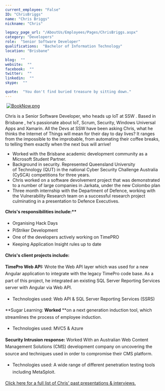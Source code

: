 ```yaml
---
current_employee: "False"
ID: "ChrisBriggs"
name: "Chris Briggs"
nickname: "Chris"

legacy_page_url: "/AboutUs/Employees/Pages/ChrisBriggs.aspx"
category: "Developers"
role:  "Senior Software Developer"
qualifications:  "Bachelor of Information Technology"
location: "Brisbane"

blog:  ""
website:  ""
facebook:  ""
twitter:  ""
linkedin:  ""
skype:  ""

quote:  "You don't find buried treasure by sitting down."
---
```


​​ [![BookNow.png](/AboutUs/Employees/PublishingImages/BookNow.png)](http://veethere.com/With/ChrisBriggs)​​​​​<span style="line-height:18px;">​​</span>

​​​​​​​Chris is a Senior Software Developer, <span style="line-height:20.8px;">who heads up IoT at SSW</span><span style="line-height:20.8px;"> </span> . B<span style="line-height:20.8px;">ased in Brisbane</span> , he's passionate about IoT, Scrum, Security, Windows Universal Apps and Xamarin. All the Devs at SSW have been asking Chris, what he thinks the Internet of Things will mean for their day to day lives? It ranges from the impossible to the improbable, from automating their coffee breaks, to telling them exactly when the next bus will arrive!

*   Worked with the Brisbane academic development community as a Microsoft Student Partner.
*   Background in security. Represented Queensland University of Technology (QUT) in the national Cyber Security Challenge Australia (CySCA) competitions for three years.
*   Chris worked on a software devolvement project that was demonstrated to a number of large companies in Jarkata, under the new Colombo plan
*   Three month internship with the Department of Defence, working with the Vulnerability Research team on a successful research project culminating in a presentation to Defence Executives.<div> 
   <span style="line-height:22.5px;">

</span></div><div> 
   <span style="line-height:22.5px;">
      <strong style="line-height:24px;">Chris's responsibilities include​:**  
</strong></span></div><div>

*   ​​​Organising​​ ​Hack Days
*   PiStriker Development​
*   One of the developers actively working on TimePRO
*   Keeping Application Insight rules up to date  
</div><div> 
   <span style="line-height:22.5px;">

</span></div>

 **Chris's client projects include:**

 **TimePro Web API:** Wrote the Web API layer which was used for a new Angular application to integrate with the legacy TimePro code base. As a part of this project, he integrated an existing SQL Server Reporting Services server with Angular via Web API.

*   Technologies used: Web API & SQL Server Reporting Services (SSRS)

 **Sugar Learning: **Worked** **on a next generation induction tool, which streamlines the process of employee induction.

*   Technologies used: MVC5 & Azure

 **Security Intrusion response:** Worked With an Australian Web Content Management Solutions (CMS) development company on uncovering the source and techniques used in order to compromise their CMS platform.

*   Technologies used: A wide range of different penetration testing tools including MetaSploit.<div> 
   <span style="line-height:22.5px;">

</span></div><div> 
   <span style="line-height:22.5px;">
      [Click here for a full list of Chris' past presentations & interviews​.​](http://blog.chrisbriggsy.com/about/)</span></div>